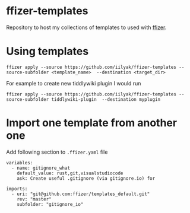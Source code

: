 # ffizer-templates

Repository to host my collections of templates to used with [ffizer](https://github.com/ffizer/ffizer).

# Using templates

```
ffizer apply --source https://github.com/iilyak/ffizer-templates --source-subfolder <template_name>  --destination <target_dir>
```

For example to create new tiddlywiki plugin I would run
```
ffizer apply --source https://github.com/iilyak/ffizer-templates --source-subfolder tiddlywiki-plugin  --destination myplugin
```

# Import one template from another one

Add following section to `.ffizer.yaml` file

```
variables:
  - name: gitignore_what
    default_value: rust,git,visualstudiocode
    ask: Create useful .gitignore (via gitignore.io) for

imports:
  - uri: "git@github.com:ffizer/templates_default.git"
    rev: "master"
    subfolder: "gitignore_io"
```